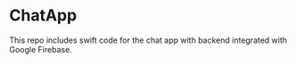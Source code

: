 # ChatApp
This repo includes swift code for the chat app with backend integrated with Google Firebase.
